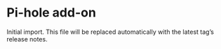 # Pi-hole add-on

Initial import. This file will be replaced automatically with the latest tag’s release notes.
